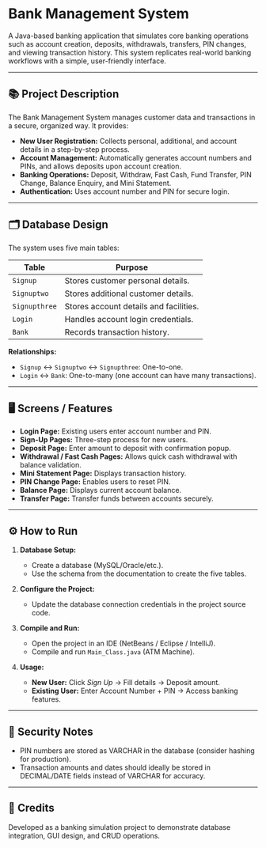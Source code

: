 # Bank Management System

A Java-based banking application that simulates core banking operations such as account creation, deposits, withdrawals, transfers, PIN changes, and viewing transaction history. This system replicates real-world banking workflows with a simple, user-friendly interface.

---

## 📚 Project Description

The Bank Management System manages customer data and transactions in a secure, organized way. It provides:
- **New User Registration:** Collects personal, additional, and account details in a step-by-step process.
- **Account Management:** Automatically generates account numbers and PINs, and allows deposits upon account creation.
- **Banking Operations:** Deposit, Withdraw, Fast Cash, Fund Transfer, PIN Change, Balance Enquiry, and Mini Statement.
- **Authentication:** Uses account number and PIN for secure login.

---

## 🗂 Database Design

The system uses five main tables:

| Table         | Purpose                                  |
|---------------|------------------------------------------|
| `Signup`      | Stores customer personal details.        |
| `Signuptwo`   | Stores additional customer details.      |
| `Signupthree` | Stores account details and facilities.   |
| `Login`       | Handles account login credentials.       |
| `Bank`        | Records transaction history.             |

**Relationships:**  
- `Signup` ↔ `Signuptwo` ↔ `Signupthree`: One-to-one.  
- `Login` ↔ `Bank`: One-to-many (one account can have many transactions).

---

## 🖥 Screens / Features

- **Login Page:** Existing users enter account number and PIN.  
- **Sign-Up Pages:** Three-step process for new users.  
- **Deposit Page:** Enter amount to deposit with confirmation popup.  
- **Withdrawal / Fast Cash Pages:** Allows quick cash withdrawal with balance validation.  
- **Mini Statement Page:** Displays transaction history.  
- **PIN Change Page:** Enables users to reset PIN.  
- **Balance Page:** Displays current account balance.  
- **Transfer Page:** Transfer funds between accounts securely.

---

## ⚙️ How to Run

1. **Database Setup:**  
   - Create a database (MySQL/Oracle/etc.).  
   - Use the schema from the documentation to create the five tables.  

2. **Configure the Project:**  
   - Update the database connection credentials in the project source code.  

3. **Compile and Run:**  
   - Open the project in an IDE (NetBeans / Eclipse / IntelliJ).  
   - Compile and run `Main_Class.java` (ATM Machine).  

4. **Usage:**  
   - **New User:** Click *Sign Up* → Fill details → Deposit amount.  
   - **Existing User:** Enter Account Number + PIN → Access banking features.

---

## 🔐 Security Notes

- PIN numbers are stored as VARCHAR in the database (consider hashing for production).  
- Transaction amounts and dates should ideally be stored in DECIMAL/DATE fields instead of VARCHAR for accuracy.  

---

## 📝 Credits

Developed as a banking simulation project to demonstrate database integration, GUI design, and CRUD operations.

